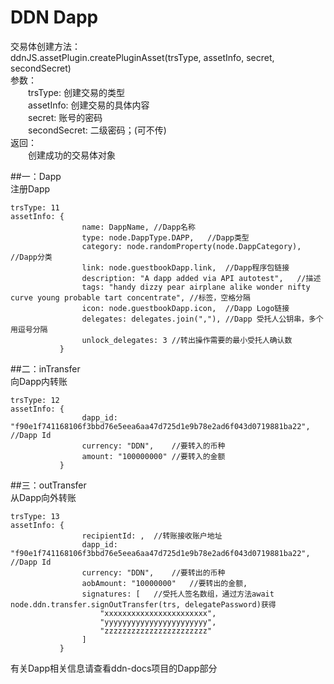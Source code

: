 DDN Dapp
===

交易体创建方法：<br/>
ddnJS.assetPlugin.createPluginAsset(trsType, assetInfo, secret, secondSecret)<br/>
参数：<br/>
&emsp;&emsp;trsType: 创建交易的类型<br/>
&emsp;&emsp;assetInfo: 创建交易的具体内容<br/>
&emsp;&emsp;secret: 账号的密码<br/>
&emsp;&emsp;secondSecret: 二级密码；(可不传)<br/>
返回：<br/>
&emsp;&emsp;创建成功的交易体对象<br/>

##一：Dapp  
注册Dapp
```
trsType: 11
assetInfo: {  
                name: DappName, //Dapp名称
                type: node.DappType.DAPP,   //Dapp类型
                category: node.randomProperty(node.DappCategory),   //Dapp分类
                link: node.guestbookDapp.link,  //Dapp程序包链接
                description: "A dapp added via API autotest",   //描述
                tags: "handy dizzy pear airplane alike wonder nifty curve young probable tart concentrate", //标签，空格分隔
                icon: node.guestbookDapp.icon,  //Dapp Logo链接
                delegates: delegates.join(","), //Dapp 受托人公钥串，多个用逗号分隔
                unlock_delegates: 3 //转出操作需要的最小受托人确认数
           }  
```

##二：inTransfer  
向Dapp内转账
```
trsType: 12
assetInfo: {
                dapp_id: "f90e1f741168106f3bbd76e5eea6aa47d725d1e9b78e2ad6f043d0719881ba22",    //Dapp Id
                currency: "DDN",    //要转入的币种
                amount: "100000000" //要转入的金额
           }
```

##三：outTransfer  
从Dapp向外转账
```
trsType: 13
assetInfo: {
                recipientId: ,  //转账接收账户地址
                dapp_id: "f90e1f741168106f3bbd76e5eea6aa47d725d1e9b78e2ad6f043d0719881ba22",    //Dapp Id
                currency: "DDN",    //要转出的币种
                aobAmount: "10000000"   //要转出的金额,
                signatures: [   //受托人签名数组，通过方法await node.ddn.transfer.signOutTransfer(trs, delegatePassword)获得
                    "xxxxxxxxxxxxxxxxxxxxxxx",
                    "yyyyyyyyyyyyyyyyyyyyyyy",
                    "zzzzzzzzzzzzzzzzzzzzzzz"
                ]
           }
```

有关Dapp相关信息请查看ddn-docs项目的Dapp部分